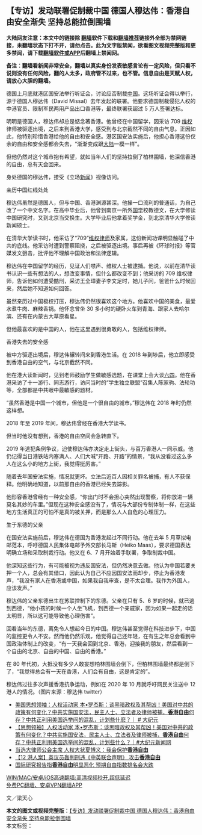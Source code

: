  <h2>【专访】发动联署促制裁中国 德国人穆达伟：香港自由安全渐失 坚持总能拉倒围墙</h2> <p class="notice"><b>大陆网友注意：本文中的链接除 <a href="https://github.com/bannedbook/fanqiang" >翻墙</a>软件下载和<a href="https://github.com/killgcd/justmysocks/blob/master/README.md">翻墙推荐</a>链接外全部为禁网链接，未翻墙状态下打不开，请勿点击。此为文字版禁闻，欲看图文视频完整版和更多禁闻，请下载<a href="https://github.com/bannedbook/fanqiang">翻墙软件或APP</a>后翻墙上禁闻网。</p><p>备注：翻墙看新闻非常安全，翻墙以真实身份发表敏感言论有一定风险，但只看不说则没有任何风险，翻的人太多，政府管不过来，也不管。信息自由是天赋人权，请放心大胆的翻墙。</b></p>  <div class="entry">  <p>德国上月底就港区国安法举行听证会，讨论应否制裁<span class='wp_keywordlink_affiliate'><a href="https://www.bannedbook.org/" title="中国" target="_blank">中国</a></span>。这场听证会得以举行，源于德国人穆达伟（David Missal）去年发起的联署。他要求德国制裁侵犯人权的中港官员、限制军民两用产品出口香港等，最终联署获超过 5 万人签署达标。</p> <p>明明是德国人，穆达伟却总是惦念著香港。他曾经在中国留学，因采访 709 <span class='wp_keywordlink_affiliate'><a href="https://www.bannedbook.org/bnews/weiquan/" title="维权" target="_blank">维权</a></span>律师被驱逐出境，之后来到香港大学，感受到与北京截然不同的自由气息。正因如此，他特别珍惜香港给他的自由和安全感。港区国安法实施后，他担心香港这份仅余的自由和安全感都会失去，“渐渐变成跟<span class='wp_keywordlink_affiliate'><a href="https://www.bannedbook.org/" title="大陆" target="_blank">大陆</a></span>一模一样”。</p> <p>但他仍然对这个城市抱有希望，就如当年人们的坚持拉倒了柏林围墙，他深信香港的自由，总有天会回来。</p> <p>身处德国的穆达伟，接受《立场<span class='wp_keywordlink_affiliate'><a href="https://www.bannedbook.org/" title="新闻">新闻</a></span>》视像访问。</p> <p>亲历中国红线处处</p> <p>穆达伟虽然是德国人，但与中国、香港渊源甚深。他操一口流利的普通话，为自己改了一个中文名字。在高中毕业后，他曾到南京一所外<span class='wp_keywordlink'><a href="https://www.bannedbook.org/forum24/" title="国学传统文化禁书" target="_blank">国学</a></span>校教德文，在大学修读中国研究时，又到北京当交换生。大学毕业后他拿着奖学金，到北京清华大学修读新闻硕士。</p>  <p>在清华大学读书时，他采访了“709”<span class='wp_keywordlink'><a href="https://www.bannedbook.org/forum16/" title="维权律师 法律维权" target="_blank">维权律师</a></span>及家属，这份新闻功课明显触碰了中共的底线。他采访时遭到警察阻挠，之后被驱逐出境。事后再被《环球时报》等官媒发文狙击，批评他不理解中国政治和法律逻辑。</p> <p>穆达伟在中国留学的经历，见证人们噤声、维权人士被逮捕。他说，以前在清华读书认识一些有想法的人，想改变事情，但什么都改变不到；他采访的 709 维权律师，告诉他如何遭受酷刑，采访王全璋妻子李文足时，她儿子问，爸爸什么时候回来，然后她不知道如何回答。</p> <p>虽然亲历过中国极权打压，穆达伟仍然很喜欢这个地方。他喜欢中国的美食，最爱水煮牛肉、麻辣香锅。他怀念曾坐 30 多小时的硬卧火车到青海、跟家人去哈尔滨、还有在内蒙古大草原看星。</p> <p>但他最喜欢的是中国的人，他在这里遇到很勇敢的人，包括维权律师。</p> <p>香港失去的安全感</p> <p>被中方驱逐出境后，穆达伟辗转间来到香港生活。在 2018 年到埗后，他立即感受到香港自由的空气，与北京截然不同。</p>  <p>他在港大读新闻时，见到老师鼓励学生做敏感选题，在课堂上会大谈<span class='wp_keywordlink'><a href="https://www.bannedbook.org/forum2/topic2509.html" title="《中国六四真相》" target="_blank">六四</a></span>。他在香港采访了十一游行、同志游行，访问当时的“学生独立联盟”召集人陈家驹、法轮功等，全部都是中共眼中最敏感的题材。</p> <p>“虽然香港是中国一个城市，但他是一个很自由的城市。”穆达伟在 2018 年时仍然这样想。</p> <p>2018 年至 2019 年间，穆达伟曾经在香港大学读书。</p> <p>但当时他没有想到，香港的自由空间会急转直下。</p> <p>2019 年逃犯条例争议，迫使穆达伟亦决定走上街头，与百万香港人一同示威。他仍记得当日港铁站内塞满人、人们大喊“开路、开路”的情景，“我从没看过这么多人在这么小的地方上街，我觉得挺厉害。”</p> <p>随着去年国安法实施，情况就更坏。立法后近百人因相关罪名被捕，有人不获保释。他明确地知道，以前那自由的香港已经失去踪影。</p>  <p>他形容香港曾经有一种安全感，“你出门时不会担心突然出现警察，将你放进一辆莫名其妙的车里。”但现在这种安全感没有了，情况与大部份专制体制一样，在这些地方生活真正的可怕不是真的被关押，而是那么人人自危的心理压力。</p> <p>生于东德的父亲</p> <p>在国安法实施前后，穆达伟在德国为香港发起过不同行动。他在去年 5 月草拟电邮范本，呼吁德国人民集体电邮予外交部长马斯（Heiko Maas），要求德国表达明确立场和采取制裁行动。他又在 6、7 月开始着手联署，争取制裁中国。</p> <p>他深知这些行为，有可能被视为违反国安法，但仍然决意去做。他认为中国若要关押一个人，总会有其借口，因此认为自己不应因国安法而却步，停止为香港发声，“我没有家人在香港或中国，如果我自我审查，是不太合理。我作为外国人，应该发声。”</p> <p>穆达伟的父亲东德出生在苏联控制下的东德。父亲在只有 5、6 岁的时候，就已逃到西德，“他小孩的时候一个人坐飞机，到西德一个亲戚家，因为如果一起走的话太明显，所以这可能导致他心理伤害”。</p> <p>回看当年的东德，离免令人想起今日的中国。穆达伟甚至觉得在科技进步下，中国的监控更令人不安。然而他仍然乐观，他觉得自己还年轻，在有生之年总会看到中国政治体制上的改变，“有一天我会回到北京、香港，迎接我的朋友，然后看到一个自由的北京、自由的中国、自由的香港。”</p>  <p>在 80 年代初，大抵没有多少人敢妄想柏林围墙会倒下，但柏林围墙最终都是倒下了，“我觉得总会有一天在香港，人们会有自由，这是肯定的”。</p> <p>穆达伟过往多次声援香港抗争运动，例如在 2020 年 10 月就呼吁网民关注送中 12 港人的情况。（图片来源：穆达伟 twitter）</p> <ul class='op-related-articles' title='相关阅读'> <li><a href='https://www.bannedbook.org/bnews/cbnews/20210204/1481154.html' target='_blank'>美国思想领袖：人权活动家 本•罗杰斯：谈黑暗政权及其帮凶！美国对中共的政策有何变化？中共实施国安法，民主人士、立法者及律师被捕，<b>香港自由</b>何存？中共正利用美国选举间的混乱，计划些什麽？｜ # 大纪元</a></li> <li><a href='https://www.bannedbook.org/bnews/bannedvideo/20210125/1474232.html' target='_blank'>【思想领袖】人权活动家 本•罗杰斯：谈黑暗政权及其帮凶！美国对中共的政策有何变化？中共实施国安法，民主人士、立法者及律师被捕，<b>香港自由</b>何存？中共正利用美国选举间的混乱，计划些什么？｜#大纪元新闻网</a></li> <li><a href='https://www.bannedbook.org/bnews/comments/20210122/1472338.html' target='_blank'>当选大律师公会主席 人权大状夏博义：我会保护<b>香港自由</b></a></li> <li><a href='https://www.bannedbook.org/bnews/comments/20201231/1458564.html' target='_blank'>【12 港人案】英议员轰判刑违《中英联合声明》 攻击<b>香港自由</b></a></li> <li><a href='https://www.bannedbook.org/bnews/headline/20201220/1451726.html' target='_blank'>国际研究报告指<b>香港自由</b>明显恶化 预期自由指数排名会大跌</a></li> </ul> <p class="texttj"> <a href="https://github.com/bannedbook/fanqiang/wiki/V2ray%E6%9C%BA%E5%9C%BA" target="_blank">WIN/MAC/安卓/iOS高速翻墙:高清视频秒开,超低延迟</a><br/> <a href="https://github.com/bannedbook/fanqiang/wiki/%E7%A6%81%E9%97%BB%E7%BD%91%E5%AE%89%E5%8D%93%E7%BF%BB%E5%A2%99%E6%96%B0%E9%97%BBAPP" target="_blank">免费PC翻墙、安卓VPN翻墙APP</a></p><p>文／梁天心</p><a name='sharetosocial'></a>       <div><b>本文的图文或视频完整版</b>：<a href='https://www.bannedbook.org/bnews/comments/20210210/1485236.html'>【专访】发动联署促制裁中国 德国人穆达伟：香港自由安全渐失 坚持总能拉倒围墙</a></div>  </div><!--END ENTRY--> <div class="postfooter"> <div>本文标签：</div>  </div><!--END POSTFOOTER--> 